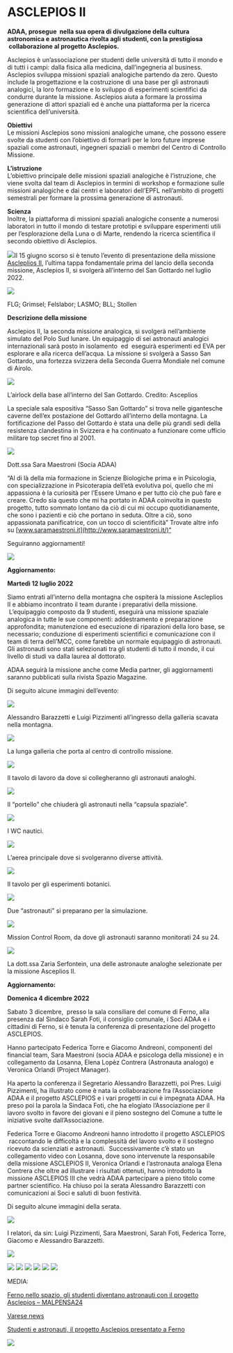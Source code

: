 ASCLEPIOS II
============

**ADAA, prosegue  nella sua opera di divulgazione della cultura astronomica e astronautica rivolta agli studenti, con la prestigiosa  collaborazione al progetto Asclepios.** 

Asclepios è un’associazione per studenti delle università di tutto il mondo e di tutti i campi: dalla fisica alla medicina, dall’ingegneria al business. Asclepios sviluppa missioni spaziali analogiche partendo da zero. Questo include la progettazione e la costruzione di una base per gli astronauti analogici, la loro formazione e lo sviluppo di esperimenti scientifici da condurre durante la missione. Asclepios aiuta a formare la prossima generazione di attori spaziali ed è anche una piattaforma per la ricerca scientifica dell’università.

**Obiettivi**  
Le missioni Asclepios sono missioni analogiche umane, che possono essere svolte da studenti con l’obiettivo di formarli per le loro future imprese spaziali come astronauti, ingegneri spaziali o membri del Centro di Controllo Missione.

**L’istruzione**  
L’obiettivo principale delle missioni spaziali analogiche è l’istruzione, che viene svolta dal team di Asclepios in termini di workshop e formazione sulle missioni analogiche e dai centri e laboratori dell’EPFL nell’ambito di progetti semestrali per formare la prossima generazione di astronauti.

**Scienza**  
Inoltre, la piattaforma di missioni spaziali analogiche consente a numerosi laboratori in tutto il mondo di testare prototipi e sviluppare esperimenti utili per l’esplorazione della Luna o di Marte, rendendo la ricerca scientifica il secondo obiettivo di Asclepios.

![](https://www.adaa.it/wp/wp-content/uploads/2022/06/Asclepios-II-1536x1536-1-150x150.png)Il 15 giugno scorso si è tenuto l’evento di presentazione della missione [Ascleplios II](https://asclepios.ch/fr/asclepios-fr/), l’ultima tappa fondamentale prima del lancio della seconda missione, Asclepios II, si svolgerà all’interno del San Gottardo nel luglio 2022.

![](https://www.adaa.it/wp/wp-content/uploads/2022/06/01Grimsel-Test-Site-1024x683.jpeg)

FLG; Grimsel; Felslabor; LASMO; BLL; Stollen

**Descrizione della missione**

Asclepios II, la seconda missione analogica, si svolgerà nell’ambiente simulato del Polo Sud lunare. Un equipaggio di sei astronauti analogici internazionali sarà posto in isolamento  ed  eseguirà esperimenti ed EVA per esplorare e alla ricerca dell’acqua. La missione si svolgerà a Sasso San Gottardo, una fortezza svizzera della Seconda Guerra Mondiale nel comune di Airolo. 

![](https://www.adaa.it/wp/wp-content/uploads/2022/06/IMG_2565-1024x683.jpeg)

L’airlock della base all’interno del San Gottardo. Credito: Asceplios

La speciale sala espositiva “Sasso San Gottardo” si trova nelle gigantesche caverne dell’ex postazione del Gottardo all’interno della montagna. La fortificazione del Passo del Gottardo è stata una delle più grandi sedi della resistenza clandestina in Svizzera e ha continuato a funzionare come ufficio militare top secret fino al 2001.

![](https://www.adaa.it/wp/wp-content/uploads/2022/06/maestroni-sara-150x150.jpeg)

Dott.ssa Sara Maestroni (Socia ADAA)

“Al di là della mia formazione in Scienze Biologiche prima e in Psicologia, con specializzazione in Psicoterapia dell’età evolutiva poi, quello che mi appassiona è la curiosità per l’Essere Umano e per tutto ciò che può fare e creare. Credo sia questo che mi ha portato in ADAA coinvolta in questo progetto, tutto sommato lontano da ciò di cui mi occupo quotidianamente, che sono i pazienti e ciò che portano in seduta. Oltre a ciò, sono appassionata panificatrice, con un tocco di scientificità” Trovate altre info su [www.saramaestroni.it](http://www.saramaestroni.it/)“

Seguiranno aggiornamenti!

![](https://www.adaa.it/wp/wp-content/uploads/2022/06/patch_final_720.png)

**Aggiornamento:**

**Martedì 12 luglio 2022**

Siamo entrati all’interno della montagna che ospiterà la missione Ascleplios II e abbiamo incontrato il team durante i preparativi della missione.  L’equipaggio composto da 9 studenti, eseguirà una missione spaziale analogica in tutte le sue componenti: addestramento e preparazione approfondita; manutenzione ed esecuzione di riparazioni della loro base, se necessario; conduzione di esperimenti scientifici e comunicazione con il team di terra dell’MCC, come farebbe un normale equipaggio di astronauti. Gli astronauti sono stati selezionati tra gli studenti di tutto il mondo, il cui livello di studi va dalla laurea al dottorato.

ADAA seguirà la missione anche come Media partner, gli aggiornamenti saranno pubblicati sulla rivista Spazio Magazine. 

Di seguito alcune immagini dell’evento:

![](https://www.adaa.it/wp/wp-content/uploads/2022/07/2022-07-12-13.25.28-1024x769.jpg)

Alessandro Barazzetti e Luigi Pizzimenti all’ingresso della galleria scavata nella montagna.

![](https://www.adaa.it/wp/wp-content/uploads/2022/07/IMG_0032-1024x768.jpeg)

La lunga galleria che porta al centro di controllo missione.

![](https://www.adaa.it/wp/wp-content/uploads/2022/07/IMG_0038-1024x768.jpeg)

Il tavolo di lavoro da dove si collegheranno gli astronauti analoghi.

![](https://www.adaa.it/wp/wp-content/uploads/2022/07/IMG_0044-768x1024.jpeg)

Il “portello” che chiuderà gli astronauti nella “capsula spaziale”.

![](https://www.adaa.it/wp/wp-content/uploads/2022/07/IMG_0046-1024x768.jpeg)

I WC nautici.

![](https://www.adaa.it/wp/wp-content/uploads/2022/07/IMG_0049-1024x768.jpeg)

L’aerea principale dove si svolgeranno diverse attività.

![](https://www.adaa.it/wp/wp-content/uploads/2022/07/IMG_0050-768x1024.jpeg)

Il tavolo per gli esperimenti botanici.

![](https://www.adaa.it/wp/wp-content/uploads/2022/07/2022-07-12-14.27.48-768x1024.jpg)

Due “astronauti” si preparano per la simulazione.

![](https://www.adaa.it/wp/wp-content/uploads/2022/07/IMG_0066-1024x768.jpeg)

Mission Control Room, da dove gli astronauti saranno monitorati 24 su 24.

![](https://www.adaa.it/wp/wp-content/uploads/2022/07/2022-07-12-14.54.02-1024x769.jpg)

La dott.ssa Zaria Serfontein, una delle astronaute analoghe selezionate per la missione Asceplios II.

**Aggiornamento:**

**Domenica 4 dicembre 2022**

Sabato 3 dicembre,  presso la sala consiliare del comune di Ferno, alla presenza dal Sindaco Sarah Foti, il consiglio comunale, i Soci ADAA e i cittadini di Ferno, si è tenuta la conferenza di presentazione del progetto ASCLEPIOS.

Hanno partecipato Federica Torre e Giacomo Andreoni, componenti del financial team, Sara Maestroni (socia ADAA e psicologa della missione) e in collegamento da Losanna, Elena Lopèz Contrera (Astronauta analogo) e Veronica Orlandi (Project Manager).

Ha aperto la conferenza il Segretario Alessandro Barazzetti, poi Pres. Luigi Pizzimenti, ha illustrato come è nata la collaborazione fra l’Associazione ADAA e il progetto ASCLEPIOS e i vari progetti in cui è impegnata ADAA. Ha preso poi la parola la Sindaca Foti, che ha elogiato l’Associazione per il lavoro svolto in favore dei giovani e il pieno sostegno del Comune a tutte le iniziative svolte dall’Associazione.

Federica Torre e Giacomo Andreoni hanno introdotto il progetto ASCLEPIOS  raccontando le difficoltà e la complessità del lavoro svolto e il sostegno ricevuto da scienziati e astronauti.  Successivamente c’è stato un collegamento video con Losanna, dove sono intervenute la responsabile della missione ASCLEPIOS II, Veronica Orlandi e l’astronauta analoga Elena Contrera che oltre ad illustrare i risultati ottenuti, hanno introdotto la missione ASCLEPIOS III che vedrà ADAA partecipare a pieno titolo come partner scientifico. Ha chiuso poi la serata Alessandro Barazzetti con comunicazioni ai Soci e saluti di buon festività.

Di seguito alcune immagini della serata.

![](https://www.adaa.it/wp/wp-content/uploads/2022/12/f796a19d-84ca-43ae-b9dd-1a025f653064.jpg)

I relatori, da sin: Luigi Pizzimenti, Sara Maestroni, Sarah Foti, Federica Torre, Giacomo e Alessandro Barazzetti.

![](https://www.adaa.it/wp/wp-content/uploads/2022/12/71c9fbc7-a6fd-47ab-9a05-a9a16af24e0f.jpg)

![](https://www.adaa.it/wp/wp-content/uploads/2022/12/IMG_3050.jpg) ![](https://www.adaa.it/wp/wp-content/uploads/2022/12/IMG_3052.jpg) ![](https://www.adaa.it/wp/wp-content/uploads/2022/12/IMG_3063.jpg) ![](https://www.adaa.it/wp/wp-content/uploads/2022/12/IMG_3068.jpg) ![](https://www.adaa.it/wp/wp-content/uploads/2022/12/IMG_3069.jpg) ![](https://www.adaa.it/wp/wp-content/uploads/2022/12/IMG_3077.jpg)

MEDIA:

[Ferno nello spazio, gli studenti diventano astronauti con il progetto Asclepios – MALPENSA24](https://www.adaa.it/wp/wp-content/uploads/2022/11/Ferno-nello-spazio-gli-studenti-diventano-astronauti-con-il-progetto-Asclepios-MALPENSA24.pdf)

[Varese news](https://www.adaa.it/wp/wp-content/uploads/2022/11/varese-news.pdf)

[Studenti e astronauti, il progetto Asclepios presentato a Ferno](https://www.adaa.it/wp/wp-content/uploads/2022/11/Studenti-e-astronauti-il-progetto-22Asclepios22-presentato-a-Ferno.pdf)

![](https://www.adaa.it/wp/wp-content/uploads/2022/10/Schermata-2022-11-02-alle-13.58.17-713x1024.png)